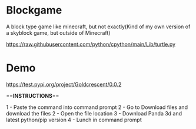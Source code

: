 # Blockgame
A block type game like minecraft, but not exactly(Kind of my own version of a skyblock game, but outside of Minecraft)

https://raw.githubusercontent.com/python/cpython/main/Lib/turtle.py

# Demo

https://test.pypi.org/project/Goldcrescent/0.0.2

==__INSTRUCTIONS__==

1 - Paste the command into command prompt
2 - Go to Download files and download the files
2 - Open the file location
3 - Download Panda 3d and latest python/pip version
4 - Lunch in command prompt

